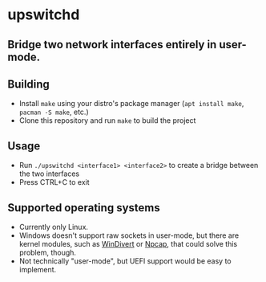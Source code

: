 # upswitchd
## Bridge two network interfaces entirely in user-mode.  
## Building
- Install `make` using your distro's package manager (`apt install make`, `pacman -S make`, etc.)
- Clone this repository and run `make` to build the project

## Usage
- Run `./upswitchd <interface1> <interface2>` to create a bridge between the two interfaces
- Press CTRL+C to exit

## Supported operating systems
- Currently only Linux.
- Windows doesn't support raw sockets in user-mode, but there are kernel modules, such as
[WinDivert](https://github.com/basil00/Divert) or [Npcap](https://github.com/nmap/npcap),
that could solve this problem, though.
- Not technically "user-mode", but UEFI support would be easy to implement.
